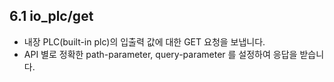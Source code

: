 ## 6.1 io_plc/get

- 내장 PLC(built-in plc)의 입출력 값에 대한 GET 요청을 보냅니다.
- API 별로 정확한 path-parameter, query-parameter 를 설정하여 응답을 받습니다.